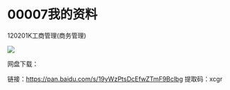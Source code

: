 # 00007我的资料


120201K工商管理(商务管理)

![](https://my-markdown-picgo.oss-cn-shenzhen.aliyuncs.com/img/20200425170504.png)



网盘下载：

链接：https://pan.baidu.com/s/19yWzPtsDcEfwZTmF9Bclbg 
提取码：xcgr 